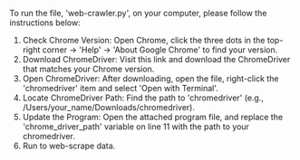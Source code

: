 To run the file, 'web-crawler.py', on your computer, please follow the instructions below: 

1. Check Chrome Version: Open Chrome, click the three dots in the top-right corner → 'Help' → 'About Google Chrome' to find your version. 
2. Download ChromeDriver: Visit this link and download the ChromeDriver that matches your Chrome version. 
3. Open ChromeDriver: After downloading, open the file, right-click the 'chromedriver' item and select 'Open with Terminal'. 
4. Locate ChromeDriver Path: Find the path to 'chromedriver' (e.g., /Users/your_name/Downloads/chromedriver). 
5. Update the Program: Open the attached program file, and replace the 'chrome_driver_path' variable on line 11 with the path to your chromedriver.
6. Run to web-scrape data. 
